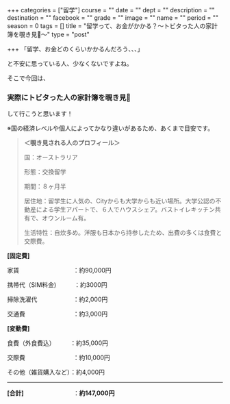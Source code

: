 +++
categories = ["留学"]
course = ""
date = ""
dept = ""
description = ""
destination = ""
facebook = ""
grade = ""
image = ""
name = ""
period = ""
season = 0
tags = []
title = "留学って、お金がかかる？〜トビタった人の家計簿を覗き見👀〜"
type = "post"

+++
「留学、お金どのくらいかかるんだろう、、、」

と不安に思っている人、少なくないですよね。

そこで今回は、

### 実際にトビタった人の家計簿を覗き見👀

して行こうと思います！

※国の経済レベルや個人によってかなり違いがあるため、あくまで目安です。

> **＜覗き見される人のプロフィール＞**
>
> 国：オーストラリア
>
> 形態：交換留学
>
> 期間：８ヶ月半
>
> 居住地：留学生に人気の、Cityからも大学からも近い場所。大学公認の不動産による学生アパートで、６人でハウスシェア。バストイレキッチン共有で、オウンルーム有。
>
> 生活特性：自炊多め。洋服も日本から持参したため、出費の多くは食費と交際費。

**\[固定費\]**

家賃　　　　　　　　　：約90,000円

携帯代（SIM料金)　　　：約3000円

掃除洗濯代　　　　　　：約2,000円

交通費　　　　　　　　：約3,000円

**\[変動費\]**

食費（外食費込）　　　：約35,000円

交際費　　　　　　　　：約10,000円

その他（雑貨購入など）：約4,000円

***

**\[合計\]**　　　　　　　　  ：**約147,000円**